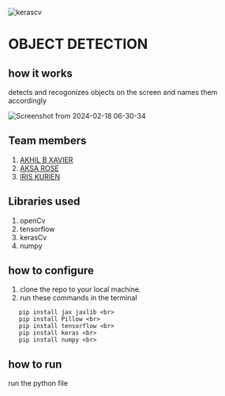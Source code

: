
![kerascv](https://github.com/TH-Activities/saturday-hack-night-template/assets/117498997/8a64f118-b69d-4bd7-b59b-a28becafe0dd)



# OBJECT DETECTION
## how it works
detects and recogonizes objects on the screen and names them accordingly


![Screenshot from 2024-02-18 06-30-34](https://github.com/irisxvii/shn-kerascv/assets/140954119/430725d9-5dd8-4cbc-b115-5f40f3d4ea17)


## Team members
1. [AKHIL B XAVIER](https://github.com/winter-x64)
2. [AKSA ROSE](https://github.com/AksaRose)
3. [IRIS KURIEN](https://github.com/irisxvii)
   
## Libraries used
1. openCv
2. tensorflow
3. kerasCv
4. numpy

## how to configure
1. clone the repo to your local machine.
2. run these commands in the terminal
```
   pip install jax jaxlib <br>
   pip install Pillow <br>
   pip install tensorflow <br>
   pip install keras <br>
   pip install numpy <br>
   ```

## how to run
run the python file
